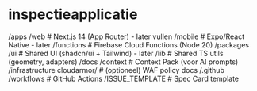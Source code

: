 # inspectieapplicatie

/apps
  /web              # Next.js 14 (App Router) - later vullen
  /mobile           # Expo/React Native - later
  /functions        # Firebase Cloud Functions (Node 20)
/packages
  /ui               # Shared UI (shadcn/ui + Tailwind) - later
  /lib              # Shared TS utils (geometry, adapters)
/docs
  /context          # Context Pack (voor AI prompts)
/infrastructure
  cloudarmor/       # (optioneel) WAF policy docs
/.github
  /workflows        # GitHub Actions
  /ISSUE_TEMPLATE   # Spec Card template
